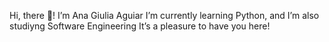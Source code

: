 Hi, there 👋! I’m Ana Giulia Aguiar
I’m currently learning Python, and I’m also studiyng Software Engineering
It’s a pleasure to have you here! 







